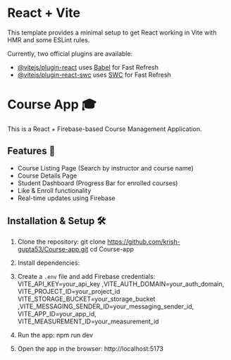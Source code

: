 # React + Vite

This template provides a minimal setup to get React working in Vite with HMR and some ESLint rules.

Currently, two official plugins are available:

- [@vitejs/plugin-react](https://github.com/vitejs/vite-plugin-react/blob/main/packages/plugin-react/README.md) uses [Babel](https://babeljs.io/) for Fast Refresh
- [@vitejs/plugin-react-swc](https://github.com/vitejs/vite-plugin-react-swc) uses [SWC](https://swc.rs/) for Fast Refresh

# Course App 🎓

This is a React + Firebase-based Course Management Application.

## Features 🚀
- Course Listing Page (Search by instructor and course name)
- Course Details Page
- Student Dashboard (Progress Bar for enrolled courses)
- Like & Enroll functionality
- Real-time updates using Firebase

## Installation & Setup 🛠
1. Clone the repository:
git clone https://github.com/krish-gupta53/Course-app.git cd Course-app

2. Install dependencies:

3. Create a `.env` file and add Firebase credentials:
VITE_API_KEY=your_api_key ,VITE_AUTH_DOMAIN=your_auth_domain, VITE_PROJECT_ID=your_project_id VITE_STORAGE_BUCKET=your_storage_bucket ,VITE_MESSAGING_SENDER_ID=your_messaging_sender_id, VITE_APP_ID=your_app_id, VITE_MEASUREMENT_ID=your_measurement_id

4. Run the app:
npm run dev

5. Open the app in the browser:
http://localhost:5173